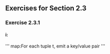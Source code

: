 ## Exercises for Section 2.3
### Exercise 2.3.1 
#### i:
'''
map:For each tuple t, emit a key/value pair
'''
 
